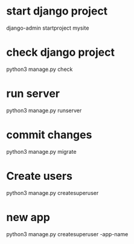 # start django project
django-admin startproject mysite

# check django project
python3 manage.py check

# run server
python3 manage.py runserver

# commit changes
python3 manage.py migrate

#  Create users
python3 manage.py createsuperuser

# new app
python3 manage.py createsuperuser -app-name